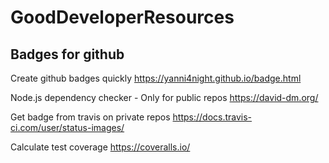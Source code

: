 # GoodDeveloperResources

## Badges for github
Create github badges quickly https://yanni4night.github.io/badge.html

Node.js dependency checker - Only for public repos https://david-dm.org/

Get badge from travis on private repos https://docs.travis-ci.com/user/status-images/

Calculate test coverage https://coveralls.io/
